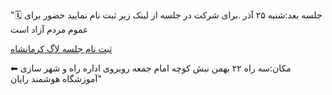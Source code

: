 "🗓 جلسه بعد:شنبه ۲۵ آذر .برای شرکت در جلسه از لینک زیر ثبت نام نمایید حضور برای عموم مردم آزاد است

[ثبت نام جلسه لاگ کرمانشاه](https://evnd.co/GHZEm)

⬅ مکان:سه راه ۲۲ بهمن نبش کوچه امام جمعه روبروی اداره راه و شهر سازی آموزشگاه هوشمند رایان"